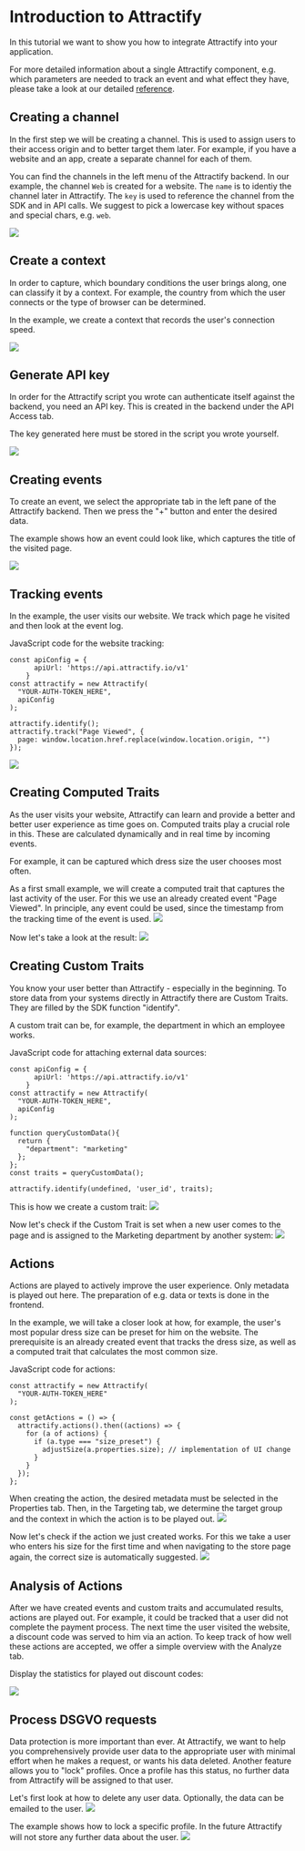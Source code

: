 # Introduction to Attractify
In this tutorial we want to show you how to integrate Attractify into your application.

For more detailed information about a single Attractify component, e.g. which parameters are needed to track an event and what effect they have, please take a look at our detailed [reference](https://github.com/inovex/attractify/blob/master/docs/reference.md).

## Creating a channel
In the first step we will be creating a channel. This is used to assign users to their access origin and to better target them later. For example, if you have a website and an app, create a separate channel for each of them.

You can find the channels in the left menu of the Attractify backend. In our example, the channel `Web` is created for a website. The `name` is to identiy the channel later in Attractify. The `key` is used to reference the channel from the SDK and in API calls. We suggest to pick a lowercase key without spaces and special chars, e.g. `web`.

![](/docs/assets/channel.gif)

## Create a context
In order to capture, which boundary conditions the user brings along, one can classify it by a context. For example, the country from which the user connects or the type of browser can be determined.

In the example, we create a context that records the user's connection speed.

![](/docs/assets/context.gif)

## Generate API key
In order for the Attractify script you wrote can authenticate itself against the backend, you need an API key. This is created in the backend under the API Access tab.

The key generated here must be stored in the script you wrote yourself.

![](/docs/assets/api-key.gif)
## Creating events
To create an event, we select the appropriate tab in the left pane of the Attractify backend.
Then we press the "+" button and enter the desired data.

The example shows how an event could look like, which captures the title of the visited page.

![](/docs/assets/events.gif)
## Tracking events
In the example, the user visits our website. We track which page he visited and then look at the event log.

JavaScript code for the website tracking:

```
const apiConfig = {
      apiUrl: 'https://api.attractify.io/v1'
    }
const attractify = new Attractify(
  "YOUR-AUTH-TOKEN_HERE",
  apiConfig
);

attractify.identify();
attractify.track("Page Viewed", {
  page: window.location.href.replace(window.location.origin, "")
});
```
![](/docs/assets/tracking-event.gif)


## Creating Computed Traits
As the user visits your website, Attractify can learn and provide a better and better user experience as time goes on. Computed traits play a crucial role in this. These are calculated dynamically and in real time by incoming events.

For example, it can be captured which dress size the user chooses most often.

As a first small example, we will create a computed trait that captures the last activity of the user. For this we use an already created event "Page Viewed". In principle, any event could be used, since the timestamp from the tracking time of the event is used.
![](/docs/assets/computed-trait.gif)

Now let's take a look at the result:
![](/docs/assets/computed-trait-example.gif)


## Creating Custom Traits
You know your user better than Attractify - especially in the beginning. To store data from your systems directly in Attractify there are Custom Traits. They are filled by the SDK function "identify".

A custom trait can be, for example, the department in which an employee works.

JavaScript code for attaching external data sources:
```
const apiConfig = {
      apiUrl: 'https://api.attractify.io/v1'
    }
const attractify = new Attractify(
  "YOUR-AUTH-TOKEN_HERE",
  apiConfig
);

function queryCustomData(){
  return {
    "department": "marketing"
  };
};
const traits = queryCustomData();

attractify.identify(undefined, 'user_id', traits);
```

This is how we create a custom trait:
![](/docs/assets/custom-trait.gif)

Now let's check if the Custom Trait is set when a new user comes to the page and is assigned to the Marketing department by another system:
![](/docs/assets/custom-trait-example.gif)


## Actions
Actions are played to actively improve the user experience. Only metadata is played out here. The preparation of e.g. data or texts is done in the frontend.

In the example, we will take a closer look at how, for example, the user's most popular dress size can be preset for him on the website.
The prerequisite is an already created event that tracks the dress size, as well as a computed trait that calculates the most common size.


JavaScript code for actions:
````
const attractify = new Attractify(
  "YOUR-AUTH-TOKEN_HERE"
);

const getActions = () => {
  attractify.actions().then((actions) => {
    for (a of actions) {
      if (a.type === "size_preset") {
        adjustSize(a.properties.size); // implementation of UI change
      }
    }
  });
};
````


When creating the action, the desired metadata must be selected in the Properties tab. Then, in the Targeting tab, we determine the target group and the context in which the action is to be played out.
![](/docs/assets/action.gif)

Now let's check if the action we just created works. For this we take a user who enters his size for the first time and when navigating to the store page again, the correct size is automatically suggested.
![](/docs/assets/action-example.gif)


## Analysis of Actions
After we have created events and custom traits and accumulated results, actions are played out. For example, it could be tracked that a user did not complete the payment process. The next time the user visited the website, a discount code was served to him via an action. To keep track of how well these actions are accepted, we offer a simple overview with the Analyze tab.

Display the statistics for played out discount codes:

![](/docs/assets/analyze-action.gif)


## Process DSGVO requests
Data protection is more important than ever. At Attractify, we want to help you comprehensively provide user data to the appropriate user with minimal effort when he makes a request, or wants his data deleted. Another feature allows you to "lock" profiles. Once a profile has this status, no further data from Attractify will be assigned to that user.


Let's first look at how to delete any user data. Optionally, the data can be emailed to the user.
![](/docs/assets/gdpr-delete.gif)

The example shows how to lock a specific profile. In the future Attractify will not store any further data about the user.
![](/docs/assets/gdpr-lock.gif)
